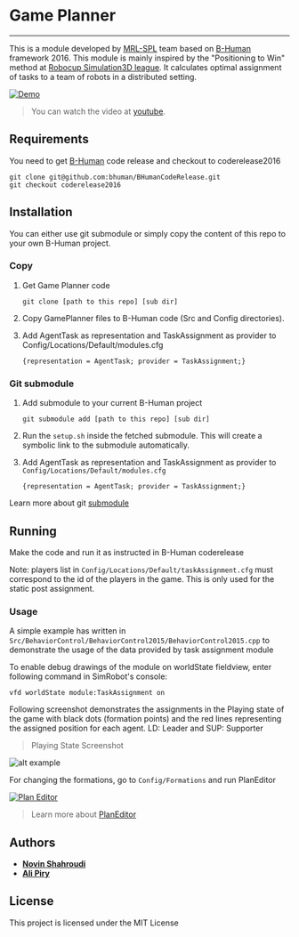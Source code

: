 # Game Planner
----
This is a module developed by [MRL-SPL](http://mrl-spl.ir) team based on [B-Human](http://b-human.de) framework 2016.
This module is mainly inspired by the "Positioning to Win" method at [Robocup Simulation3D league](http://http://robocup.org/leagues/23).
It calculates optimal assignment of tasks to a team of robots in a distributed setting.   

[![Demo](https://j.gifs.com/qYLR5G.gif)](https://youtu.be/_tgjlt1_-wE)
> You can watch the video at [youtube](https://youtu.be/_tgjlt1_-wE).


## Requirements

You need to get [B-Human](http://github.com/bhuman/BHumanCodeRelease) code release and checkout to coderelease2016

    git clone git@github.com:bhuman/BHumanCodeRelease.git
    git checkout coderelease2016

## Installation
You can either use git submodule or simply copy the content of this repo to your
own B-Human project.

### Copy
1. Get Game Planner code

    ```git clone [path to this repo] [sub dir]```

2. Copy GamePlanner files to B-Human code (Src and Config directories).

3. Add AgentTask as representation and TaskAssignment as provider to 
Config/Locations/Default/modules.cfg
    
      ```{representation = AgentTask; provider = TaskAssignment;}```

### Git submodule
1. Add submodule to your current B-Human project

    ```git submodule add [path to this repo] [sub dir]```

2. Run the ```setup.sh``` inside the fetched submodule. This will create a symbolic
link to the submodule automatically.
 
3. Add AgentTask as representation and TaskAssignment as provider to 
```Config/Locations/Default/modules.cfg```
    
      ```{representation = AgentTask; provider = TaskAssignment;}```

Learn more about git [submodule](https://github.com/NebuPookins/git-submodule-tutorial)

## Running

Make the code and run it as instructed in B-Human coderelease

Note: players list in ```Config/Locations/Default/taskAssignment.cfg``` 
must correspond to the id of the players in the game. This is only used for the
static post assignment.

### Usage

A simple example has written in ```Src/BehaviorControl/BehaviorControl2015/BehaviorControl2015.cpp``` to demonstrate the usage of the data provided by task assignment module

To enable debug drawings of the module on worldState fieldview, enter following command in SimRobot's console:
    
    vfd worldState module:TaskAssignment on

Following screenshot demonstrates the assignments in 
the Playing state of the game with black dots (formation points) and the red 
lines representing the assigned position for each agent. LD: Leader and SUP: Supporter 

> Playing State Screenshot

![alt example](http://mrl-spl.ir/images/playingState.jpg "Playing State ScreenShot")

    
For changing the formations, go to ```Config/Formations``` and run PlanEditor

[![Plan Editor](https://j.gifs.com/nr6QW4.gif)](https://youtu.be/bSx54TL0GPs)
> Learn more about [PlanEditor](http://github.com/alipiry/PlanEditor)


## Authors

* **[Novin Shahroudi](mailto:n.shahroudi@mrl-spl.ir)** 
* **[Ali Piry](mailto:a.piry@mrl-spl.ir)** 


## License

This project is licensed under the MIT License 

